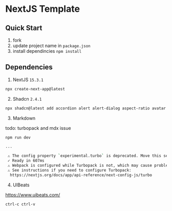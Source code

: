 # NextJS Template

## Quick Start

1. fork
2. update project name in `package.json`
3. install dependincies `npm install`

## Dependencies

1. NextJS `15.3.1`

```bash
npx create-next-app@latest
```

2. Shadcn `2.4.1`

```bash
npx shadcn@latest add accordion alert alert-dialog aspect-ratio avatar badge breadcrumb button calendar card carousel chart checkbox collapsible command context-menu dialog drawer dropdown-menu form hover-card input input-otp label menubar navigation-menu pagination popover progress radio-group resizable scroll-area select separator sheet sidebar skeleton slider sonner switch table tabs textarea toggle toggle-group tooltip
```

3. Markdown

todo: turbopack and mdx issue

```bash
npm run dev

...

 ⚠ The config property `experimental.turbo` is deprecated. Move this setting to `config.turbopack` as Turbopack is now stable.
 ✓ Ready in 607ms
 ⚠ Webpack is configured while Turbopack is not, which may cause problems.
 ⚠ See instructions if you need to configure Turbopack:
  https://nextjs.org/docs/app/api-reference/next-config-js/turbo
```

4. UIBeats

https://www.uibeats.com/

```
ctrl-c ctrl-v
```
